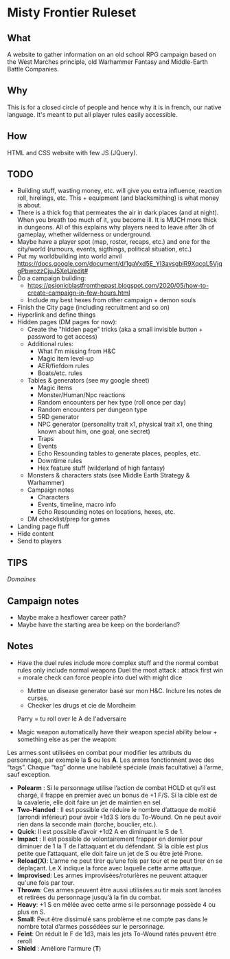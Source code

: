 # Misty Frontier Ruleset

## What

A website to gather information on an old school RPG campaign based on the West Marches principle, old Warhammer Fantasy and Middle-Earth Battle Companies.

## Why

This is for a closed circle of people and hence why it is in french, our native language. It's meant to put all player rules easily accessible.

## How

HTML and CSS website with few JS (JQuery).

## TODO

- Building stuff, wasting money, etc. will give you extra influence, reaction roll, hirelings, etc. This + equipment (and blacksmithing) is what money is about.
- There is a thick fog that permeates the air in dark places (and at night). When you breath too much of it, you become ill. It is MUCH more thick in dungeons. All of this explains why players need to leave after 3h of gameplay, whether wilderness or underground.
- Maybe have a player spot (map, roster, recaps, etc.) and one for the city/world (rumours, events, sigthings, political situation, etc.)
- Put my worldbuilding into world anvil https://docs.google.com/document/d/1gaVxd5E_YI3avsgblR9XqcqL5VjqgPbwozzCjuJ5XeU/edit#
- Do a campaign building:
  - https://psionicblastfromthepast.blogspot.com/2020/05/how-to-create-campaign-in-few-hours.html
  - Include my best hexes from other campaign + demon souls
- Finish the City page (including recruitment and so on)
- Hyperlink and define things
- Hidden pages (DM pages for now):
  - Create the "hidden page" tricks (aka a small invisible button + password to get access)
  - Additional rules:
    - What I'm missing from H&C
    - Magic item level-up
    - AER/fiefdom rules
    - Boats/etc. rules
  - Tables & generators (see my google sheet)
    - Magic items
    - Monster/Human/Npc reactions
    - Random encounters per hex type (roll once per day)
    - Random encounters per dungeon type
    - 5RD generator
    - NPC generator (personality trait x1, physical trait x1, one thing known about him, one goal, one secret)
    - Traps
    - Events
    - Echo Resounding tables to generate places, peoples, etc.
    - Downtime rules
    - Hex feature stuff (wilderland of high fantasy)
  - Monsters & characters stats (see Middle Earth Strategy & Warhammer)
  - Campaign notes
    - Characters
    - Events, timeline, macro info
    - Echo Resounding notes on locations, hexes, etc.
  - DM checklist/prep for games
- Landing page fluff
- Hide content
- Send to players

## TIPS

<dfn title="Un domaine est un territoire appartenant à un seigneur">Domaines</dfn>

## Campaign notes

- Maybe make a hexflower career path?
- Maybe have the starting area be keep on the borderland?

## Notes

- Have the duel rules include more complex stuff and the normal combat rules only include normal weapons
  Duel
  the most attack : attack first
  win = morale check
  can force people into duel with might dice

  - Mettre un disease generator basé sur mon H&C. Inclure les notes de curses.
  - Checker les drugs et cie de Mordheim

  Parry = tu roll over le A de l'adversaire

- Magic weapon automatically have their weapon special ability below + something else as per the weapon:
<p>
          Les armes sont utilisées en combat pour modifier les attributs du
          personnage, par exemple la <strong>S</strong> ou les
          <strong>A</strong>. Les armes fonctionnent avec des “tags”. Chaque
          “tag” donne une habileté spéciale (mais facultative) à l’arme, sauf
          exception.
        </p>
        <ul>
          <li>
            <strong>Polearm</strong> : Si le personnage utilise l’action de
            combat HOLD et qu’il est chargé, il frappe en premier avec un bonus
            de +1 F/S. Si la cible est de la cavalerie, elle doit faire un jet
            de maintien en sel.
          </li>
          <li>
            <strong>Two-Handed</strong> : Il est possible de réduire le nombre
            d’attaque de moitié (arrondi inférieur) pour avoir +1d3 S lors du
            To-Wound. On ne peut avoir rien dans la seconde main (torche,
            bouclier, etc.).
          </li>
          <li>
            <strong>Quick</strong>: Il est possible d’avoir +1d2 A en diminuant
            le S de 1.
          </li>
          <li>
            <strong>Impact</strong> : Il est possible de volontairement frapper
            en dernier pour diminuer de 1 la T de l’attaquant et du défendant.
            Si la cible est plus petite que l’attaquant, elle doit faire un jet
            de S ou être jeté Prone.
          </li>
          <li>
            <strong>Reload(X)</strong>: L’arme ne peut tirer qu’une fois par
            tour et ne peut tirer en se déplaçant. Le X indique la force avec
            laquelle cette arme attaque.
          </li>
          <li>
            <strong>Improvised</strong>: Les armes improvisées/roturières ne
            peuvent attaquer qu'une fois par tour.
          </li>
          <li>
            <strong>Thrown</strong>: Ces armes peuvent être aussi utilisées au
            tir mais sont lancées et retirées du personnage jusqu’à la fin du
            combat.
          </li>
          <li>
            <strong>Heavy</strong>: +1 S en mêlée avec cette arme si le
            personnage possède 4 ou plus en S.
          </li>
          <li>
            <strong>Small</strong>: Peut être dissimulé sans problème et ne
            compte pas dans le nombre total d’armes possédées sur le personnage.
          </li>
          <li>
            <strong>Feint</strong>: On réduit le F de 1d3, mais les jets
            To-Wound ratés peuvent être reroll
          </li>
          <li>
            <strong>Shield</strong> : Améliore l'armure (<strong>T</strong>)
          </li>
        </ul>
